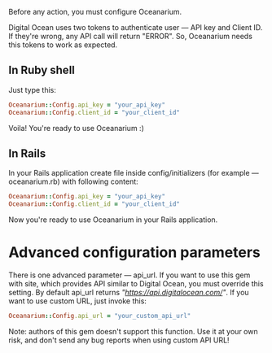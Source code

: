 Before any action, you must configure Oceanarium.

Digital Ocean uses two tokens to authenticate user — API key and Client ID. If they're wrong, any API call will return "ERROR". So, Oceanarium needs this tokens to work as expected.

## In Ruby shell

Just type this:

~~~ruby
Oceanarium::Config.api_key = "your_api_key"
Oceanarium::Config.client_id = "your_client_id"
~~~

Voila! You're ready to use Oceanarium :)

## In Rails

In your Rails application create file inside config/initializers (for example — oceanarium.rb) with following content:

~~~ruby
Oceanarium::Config.api_key = "your_api_key"
Oceanarium::Config.client_id = "your_client_id"
~~~

Now you're ready to use Oceanarium in your Rails application.

# Advanced configuration parameters

There is one advanced parameter — api_url. If you want to use this gem with site, which provides API similar to Digital Ocean, you must override this setting. By default api_url returns *"https://api.digitalocean.com/"*. If you want to use custom URL, just invoke this:

~~~ruby
Oceanarium::Config.api_url = "your_custom_api_url"
~~~

Note: authors of this gem doesn't support this function. Use it at your own risk, and don't send any bug reports when using custom API URL!
